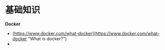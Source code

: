 # 基础知识

**Docker**

* [https://www.docker.com/what-docker](https://www.docker.com/what-docker "What is docker?")
* 


